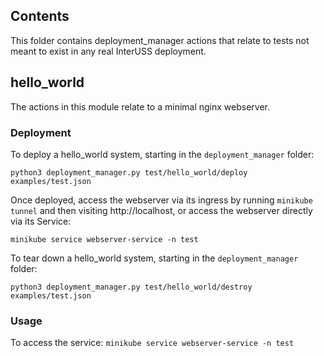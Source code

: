 ## Contents

This folder contains deployment_manager actions that relate to tests not meant to exist in any real InterUSS deployment.

## hello_world

The actions in this module relate to a minimal nginx webserver.

### Deployment

To deploy a hello_world system, starting in the `deployment_manager` folder:

`python3 deployment_manager.py test/hello_world/deploy examples/test.json`

Once deployed, access the webserver via its ingress by running `minikube tunnel` and then visiting http://localhost, or access the webserver directly via its Service:

`minikube service webserver-service -n test`

To tear down a hello_world system, starting in the `deployment_manager` folder:

`python3 deployment_manager.py test/hello_world/destroy examples/test.json`

### Usage

To access the service: `minikube service webserver-service -n test`
